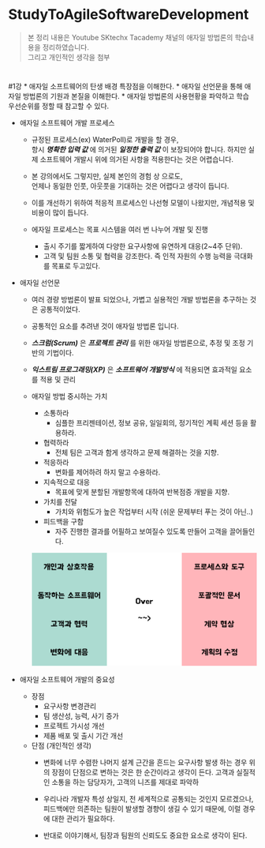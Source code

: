 # StudyToAgileSoftwareDevelopment


> 본 정리 내용은 Youtube SKtechx Tacademy 채널의 애자일 방법론의 학습내용을 정리하였습니다.  
그리고 개인적인 생각을 첨부

#  
#1강
    * 애자일 소프트웨어의 탄생 배경 특장점을 이해한다.
    * 애자일 선언문을 통해 애자일 방법론의 기원과 본질을 이해한다.
    * 애자일 방법론의 사용현황을 파악하고 학습 우선순위를 정할 때 참고할 수 있다.


* 애자일 소프트웨어 개발 프로세스
    * 규정된 프로세스(ex) WaterPoll)로 개발을 할 경우,  
      항시 _**명확한 입력 값**_ 에 의거된 _**일정한 출력 값**_ 이 보장되어야 합니다.
      하지만 실제 소프트웨어 개발시 위에 의거된 사항을 적용한다는 것은 어렵습니다.
      
    * 본 강의에서도 그렇지만, 실제 본인의 경험 상 으로도,  
      언제나 동일한 인풋, 아웃풋을 기대하는 것은 어렵다고 생각이 듭니다.
      
    * 이를 개선하기 위하여 적응적 프로세스인 나선형 모델이 나왔지만, 개념적용 및 비용이 많이 듭니다.
    
    * 에자일 프로세스는 목표 시스템을 여러 번 나누어 개발 및 진행
        * 출시 주기를 짧게하여 다양한 요구사항에 유연하게 대응(2~4주 단위).
        * 고객 및 팀원 소통 및 협력을 강조한다. 즉 인적 자원의 수행 능력을 극대화를 목표로 두고있다.
              
 
* 애자일 선언문
    * 여러 경량 방법론이 발표 되었으나, 가볍고 실용적인 개발 방법론을 추구하는 것은 공통적이었다.
    * 공통적인 요소를 추려낸 것이 애자일 방법론 입니다.
    * _**스크럼(Scrum)**_ 은 _**프로젝트 관리**_ 를 위한 애자일 방법론으로, 추정 및 조정 기반의 기법이다.
    * _**익스트림 프로그래밍(XP)**_ 은 _**소프트웨어 개발방식**_ 에 적용되면 효과적일 요소를 적용 및 관리
    * 애자일 방법 중시하는 가치
        * 소통하라  
            * 심플한 프리젠테이션, 정보 공유, 일일회의, 정기적인 계획 세션 등을 활용하라.
        * 협력하라
            * 전체 팀은 고객과 함게 생각하고 문제 해결하는 것을 지향.
        * 적응하라
            * 변화를 제어하려 하지 말고 수용하라.
        * 지속적으로 대응
            * 목표에 맞게 분할된 개발항목에 대하여 반복점증 개발을 지향.
        * 가치를 전달
            * 가치와 위험도가 높은 작업부터 시작 (쉬운 문제부터 푸는 것이 아닌..)
        * 피드백을 구함
            * 자주 진행한 결과를 어필하고 보여질수 있도록 만들어 고객을 끌어들인다.

        ![애자일 방법론이 중요시 하는것](/image/Lecture1/Lecture1_importantAgileElement.png)    
        
* 애자일 소프트웨어 개발의 중요성
    * 장점
        * 요구사항 변경관리
        * 팀 생산성, 능력, 사기 증가
        * 프로젝트 가시성 개선
        * 제품 배포 및 출시 기간 개선
    * 단점 (개인적인 생각)
        * 변화에 너무 수렴한 나머지 설계 근간을 흔드는 요구사항 발생 하는 경우 위의 장점이 단점으로 
          변하는 것은 한 순간이라고 생각이 든다. 고객과 실질적인 소통을 하는 담당자가, 고객의 니즈를 제대로 파악하
        * 우리나라 개발자 특성 상일지, 전 세계적으로 공통되는 것인지 모르겠으나, 
          피드백에만 의존하는 팀원이 발생할 경향이 생길 수 있기 때문에, 이럴 경우에 대한 관리가 필요하다.
            
        * 반대로 이야기해서, 팀장과 팀원의 신뢰도도 중요한 요소로 생각이 된다. 
         
                 


  

